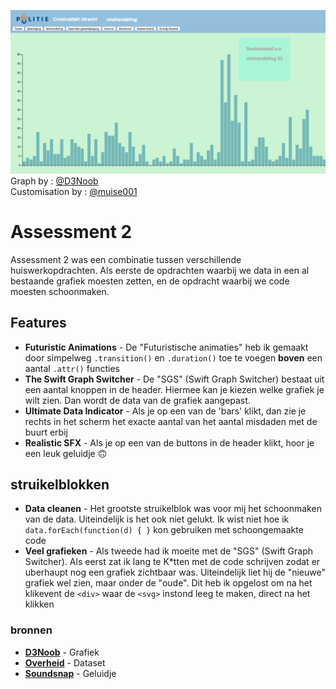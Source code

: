 ![cover](voorbeeld.png)
Graph by : [@D3Noob](https://bl.ocks.org/d3noob)<br>
Customisation by : [@muise001](https://github.com/muise001)

# Assessment 2

Assessment 2 was een combinatie tussen verschillende huiswerkopdrachten. Als eerste de opdrachten waarbij we data in een al bestaande grafiek moesten zetten, en de opdracht waarbij we code moesten schoonmaken.

## Features
* __Futuristic Animations__ - De "Futuristische animaties" heb ik gemaakt door simpelweg ```.transition()``` en ```.duration()``` toe te voegen __boven__ een aantal ```.attr()``` functies
* __The Swift Graph Switcher__ - De "SGS" (Swift Graph Switcher) bestaat uit een aantal knoppen in de header. Hiermee kan je kiezen welke grafiek je wilt zien. Dan wordt de data van de grafiek aangepast. 
* __Ultimate Data Indicator__ - Als je op een van de 'bars' klikt, dan zie je rechts in het scherm het exacte aantal van het aantal misdaden met de buurt erbij
* __Realistic SFX__ - Als je op een van de buttons in de header klikt, hoor je een leuk geluidje :upside_down_face:

## struikelblokken
* __Data cleanen__ - Het grootste struikelblok was voor mij het schoonmaken van de data. Uiteindelijk is het ook niet gelukt. Ik wist niet hoe ik ```data.forEach(function(d) { }``` kon gebruiken met schoongemaakte code
* __Veel grafieken__ - Als tweede had ik moeite met de "SGS" (Swift Graph Switcher). Als eerst zat ik lang te K*tten met de code schrijven zodat er uberhaupt nog een grafiek zichtbaar was. Uiteindelijk liet hij de "nieuwe" grafiek wel zien, maar onder de "oude". Dit heb ik opgelost om na het klikevent de ```<div>``` waar de ```<svg>``` instond leeg te maken, direct na het klikken

### bronnen
* __[D3Noob](https://bl.ocks.org/d3noob/bdf28027e0ce70bd132edc64f1dd7ea4)__ - Grafiek
* __[Overheid](https://data.overheid.nl/data/dataset/geweld)__ - Dataset
* __[Soundsnap](https://www.soundsnap.com/tags/police_siren)__ - Geluidje
